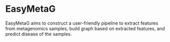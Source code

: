 # EasyMetaG
EasyMetaG aims to construct a user-friendly pipeline to extract features from metagenomics samples, build graph based on extracted features, and predict disease of the samples.
